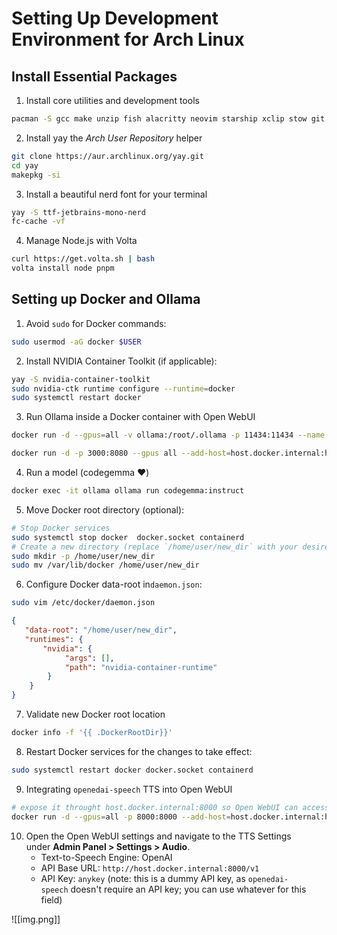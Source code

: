 # Setting Up Development Environment for Arch Linux

## Install Essential Packages

1. Install core utilities and development tools

```bash
pacman -S gcc make unzip fish alacritty neovim starship xclip stow git git-delta base-devel ripgrep fd fzf bottom bat eza procs dust sd nitrogen docker 
```

2. Install yay the _Arch User Repository_ helper

```bash
git clone https://aur.archlinux.org/yay.git
cd yay
makepkg -si
```

3. Install a beautiful nerd font for your terminal

```bash
yay -S ttf-jetbrains-mono-nerd
fc-cache -vf
```

4. Manage Node.js with Volta

```bash
curl https://get.volta.sh | bash
volta install node pnpm
```

## Setting up Docker and Ollama

1. Avoid `sudo` for Docker commands:

```bash
sudo usermod -aG docker $USER
```

2. Install NVIDIA Container Toolkit (if applicable):

```bash
yay -S nvidia-container-toolkit
sudo nvidia-ctk runtime configure --runtime=docker
sudo systemctl restart docker
```

3. Run Ollama inside a Docker container with Open WebUI

```bash
docker run -d --gpus=all -v ollama:/root/.ollama -p 11434:11434 --name ollama ollama/ollama
```

```bash
docker run -d -p 3000:8080 --gpus all --add-host=host.docker.internal:host-gateway -v open-webui:/app/backend/data --name open-webui --restart always ghcr.io/open-webui/open-webui:cuda
```

4. Run a model (codegemma ❤️)

```bash
docker exec -it ollama ollama run codegemma:instruct
```

5. Move Docker root directory (optional):

```bash
# Stop Docker services
sudo systemctl stop docker  docker.socket containerd
# Create a new directory (replace `/home/user/new_dir` with your desired location) 
sudo mkdir -p /home/user/new_dir
sudo mv /var/lib/docker /home/user/new_dir
```

6.  Configure Docker data-root  in`daemon.json`:

```bash
sudo vim /etc/docker/daemon.json
```

```json
{
   "data-root": "/home/user/new_dir",
   "runtimes": {
	   "nvidia": {
	        "args": [],
            "path": "nvidia-container-runtime"
        }
    }
}
```

7. Validate new Docker root location

```bash
docker info -f '{{ .DockerRootDir}}'
```

8. Restart Docker services for the changes to take effect:

```bash
sudo systemctl restart docker docker.socket containerd
```


9. Integrating `openedai-speech` TTS into Open WebUI

```bash
# expose it throught host.docker.internal:8000 so Open WebUI can access it
docker run -d --gpus=all -p 8000:8000 --add-host=host.docker.internal:host-gateway -v tts-voices:/app/voices -v tts-config:/app/config --name openedai-speech ghcr.io/matatonic/openedai-speech:latest
```


10. Open the Open WebUI settings and navigate to the TTS Settings under **Admin Panel > Settings > Audio**.
    - Text-to-Speech Engine: OpenAI
    - API Base URL: `http://host.docker.internal:8000/v1`
    - API Key: `anykey` (note: this is a dummy API key, as `openedai-speech` doesn't require an API key;  you can use whatever for this field)


![[img.png]]
